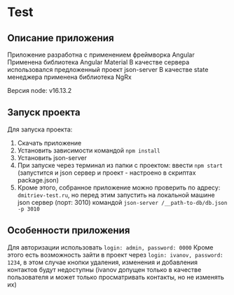 # Test

## Описание приложения

Приложение разработна с применением фреймворка Angular
Применена библиотека Angular Material
В качестве сервера использовался предложенный проект json-server
В качестве state менеджера применена библиотека NgRx

Версия node: v16.13.2


## Запуск проекта

Для запуска проекта:

1. Скачать приложение
2. Установить зависимости командой `npm install`
3. Установить json-server
4. При запуске через терминал из папки с проектом: ввести `npm start` (запустится и json сервер и проект - настроено в скриптах package.json)
5. Кроме этого, собранное приложение можно проверить по адресу: `dmitriev-test.ru`, но перед этим запустить на локальной машине json сервер (порт: 3010) командой `json-server /__path-to-db/db.json -p 3010`

## Особенности приложения

Для авторизации использовать `login: admin, password: 0000`
Кроме этого есть возможность зайти в проект через `login: ivanov, password: 1234`, в этом случае кнопки удаления, изменения и добавления контактов будут недоступны (ivanov допущен только в качестве пользователя и может только просматривать контакты, но не изменять их)

